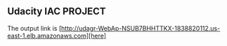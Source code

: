 ## Udacity IAC PROJECT
The output link is [http://udagr-WebAp-NSUB7BHHTTKX-1838820112.us-east-1.elb.amazonaws.com][here]